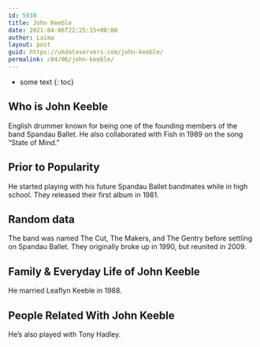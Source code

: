 ```yaml
---
id: 5938
title: John Keeble
date: 2021-04-06T22:25:15+00:00
author: Laima
layout: post
guid: https://ukdataservers.com/john-keeble/
permalink: /04/06/john-keeble/
---
```


* some text
{: toc}


## Who is John Keeble
                  
                  
                  
English drummer known for being one of the founding members of the band Spandau Ballet. He also collaborated with Fish in 1989 on the song &#8220;State of Mind.&#8221;
                  
              
            
              
            
                
                
                
## Prior to Popularity
                  
                  
                  
He started playing with his future Spandau Ballet bandmates while in high school. They released their first album in 1981.
                  
              
            
              
            
                
                
                
## Random data
                  
                  
                  
The band was named The Cut, The Makers, and The Gentry before settling on Spandau Ballet. They originally broke up in 1990, but reunited in 2009.
                  
              
            
              
            
                
                
                
## Family & Everyday Life of John Keeble
                  
                  
                  
He married Leaflyn Keeble in 1988.
                  
              
            
              
            
                
                
                
## People Related With John Keeble
                  
                  
                  
He&#8217;s also played with Tony Hadley.
                  
              
            
              
            
                
              
            
              
              
            
            
              
            
          
          
          